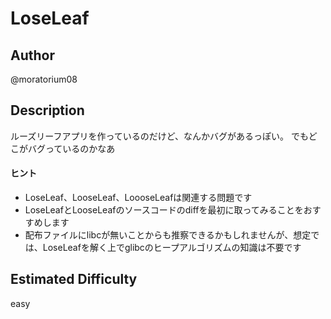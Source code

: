 # LoseLeaf

## Author

@moratorium08

## Description

ルーズリーフアプリを作っているのだけど、なんかバグがあるっぽい。
でもどこがバグっているのかなあ

#### ヒント

- LoseLeaf、LooseLeaf、LoooseLeafは関連する問題です
- LoseLeafとLooseLeafのソースコードのdiffを最初に取ってみることをおすすめします
- 配布ファイルにlibcが無いことからも推察できるかもしれませんが、想定では、LoseLeafを解く上でglibcのヒープアルゴリズムの知識は不要です

## Estimated Difficulty

easy
